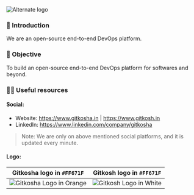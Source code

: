 <picture>
  <source media="(prefers-color-scheme: dark)" srcset="https://github.com/gitkosha/.github/assets/68323012/868d9569-f6a9-4669-bd31-23d66f23805f">
  <source media="(prefers-color-scheme: light)" srcset="https://github.com/gitkosha/.github/assets/68323012/868d9569-f6a9-4669-bd31-23d66f23805f">
  <img alt="Alternate logo" src="https://github.com/gitkosha/.github/assets/68323012/ef4c4cfd-d94e-4068-9ddf-6c257b697d9f">
</picture>

### 👋 Introduction

We are an open-source end-to-end DevOps platform.

### 🎯 Objective

To build an open-source end-to-end DevOps platform for softwares and beyond.

### 👩‍💻 Useful resources

#### Social:
  - Website: https://www.gitkosha.in | https://www.gitkosh.in
  - LinkedIn: https://www.linkedin.com/company/gitkosha

> Note: We are only on above mentioned social platforms, and it is updated every minute.

#### Logo:

Gitkosha logo in `#FF671F` | Gitkosh logo in `#FF671F`
:-------------------------:|:-------------------------:
![Gitkosha Logo in Orange](https://github.com/gitkosha/.github/assets/68323012/d3ac5769-69f1-480b-a0c9-f794056842d6) |  ![Gitkosh Logo in White](https://github.com/gitkosha/.github/assets/68323012/1a686ced-5823-4c5d-b1b8-896dce2f0ca9)

